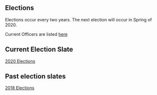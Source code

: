 ## Elections
Elections occur every two years. The next election will occur in Spring of 2020.

Current Officers are listed [here](SIGHPCSystemsOfficers.md)

## Current Election Slate

[2020 Elections](2020Candidates.md)


## Past election slates

[2018 Elections](2018Candidates.md)
